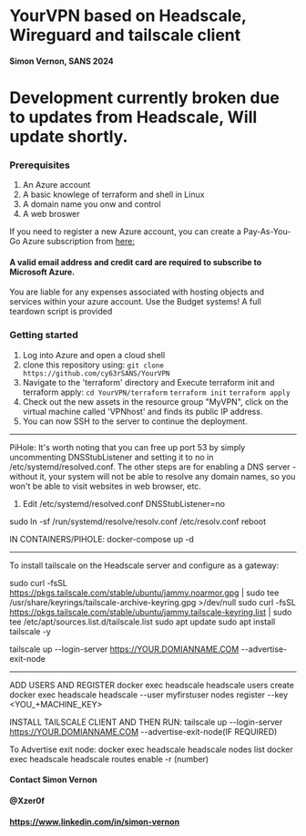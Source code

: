 # YourVPN based on Headscale, Wireguard and tailscale client
#### Simon Vernon, SANS 2024

# Development currently broken due to updates from Headscale, Will update shortly. 

### Prerequisites
1. An Azure account
2. A basic knowlege of terraform and shell in Linux
3. A domain name you onw and control
4. A web broswer

If you need to register a new Azure account, you can create a Pay-As-You-Go Azure subscription from [here:](https://azure.microsoft.com/en-gb/pricing/purchase-options/pay-as-you-go/?srcurl=https%3A%2F%2Fazure.microsoft.com%2Ffree)  
#### A valid email address and credit card are required to subscribe to Microsoft Azure.

You are liable for any expenses associated with hosting objects and services within your azure account. Use the Budget systems! 
A full teardown script is provided

### Getting started

1. Log into Azure and open a cloud shell
2. clone this repository using:
    `git clone https://github.com/cy63rSANS/YourVPN`
3. Navigate to the 'terraform' directory and Execute terraform init and terraform apply:
    `cd YourVPN/terraform`
    `terraform init`
    `terraform apply`
4. Check out the new assets in the resource group "MyVPN", click on the virtual machine called 'VPNhost' and finds its public IP address. 
5. You can now SSH to the server to continue the deployment. 

----------

PiHole:
It's worth noting that you can free up port 53 by simply uncommenting DNSStubListener and setting it to no in /etc/systemd/resolved.conf. The other steps are for enabling a DNS server - without it, your system will not be able to resolve any domain names, so you won't be able to visit websites in web browser, etc.

1. Edit /etc/systemd/resolved.conf
DNSStubListener=no

sudo ln -sf /run/systemd/resolve/resolv.conf /etc/resolv.conf
reboot

IN CONTAINERS/PIHOLE: docker-compose up -d

-----------

To install tailscale on the Headscale server and configure as a gateway:

sudo curl -fsSL https://pkgs.tailscale.com/stable/ubuntu/jammy.noarmor.gpg | sudo tee /usr/share/keyrings/tailscale-archive-keyring.gpg >/dev/null
sudo curl -fsSL https://pkgs.tailscale.com/stable/ubuntu/jammy.tailscale-keyring.list | sudo tee /etc/apt/sources.list.d/tailscale.list
sudo apt update
sudo apt install tailscale -y

tailscale up --login-server https://YOUR.DOMIANNAME.COM --advertise-exit-node

----------


ADD USERS AND REGISTER
docker exec headscale headscale users create <myfirstuser>
docker exec headscale headscale --user myfirstuser nodes register --key <YOU_+MACHINE_KEY>

INSTALL TAILSCALE CLIENT AND THEN RUN:
tailscale up --login-server https://YOUR.DOMIANNAME.COM --advertise-exit-node(IF REQUIRED)

To Advertise exit node: 
docker exec headscale headscale nodes list
docker exec headscale headscale routes enable -r (number)

#### Contact Simon Vernon
#### @Xzer0f
#### https://www.linkedin.com/in/simon-vernon